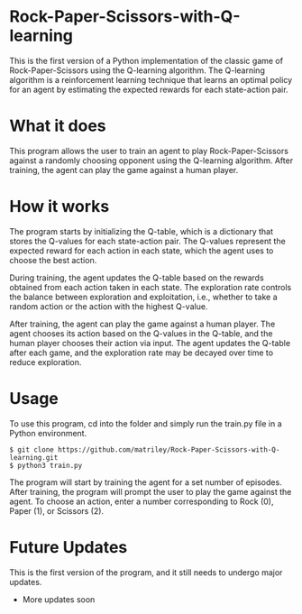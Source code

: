 # Rock-Paper-Scissors-with-Q-learning
This is the first version of a Python implementation of the classic game of Rock-Paper-Scissors using the Q-learning algorithm. The Q-learning algorithm is a reinforcement learning technique that learns an optimal policy for an agent by estimating the expected rewards for each state-action pair.

# What it does
This program allows the user to train an agent to play Rock-Paper-Scissors against a randomly choosing opponent using the Q-learning algorithm. After training, the agent can play the game against a human player.

# How it works
The program starts by initializing the Q-table, which is a dictionary that stores the Q-values for each state-action pair. The Q-values represent the expected reward for each action in each state, which the agent uses to choose the best action.

During training, the agent updates the Q-table based on the rewards obtained from each action taken in each state. The exploration rate controls the balance between exploration and exploitation, i.e., whether to take a random action or the action with the highest Q-value.

After training, the agent can play the game against a human player. The agent chooses its action based on the Q-values in the Q-table, and the human player chooses their action via input. The agent updates the Q-table after each game, and the exploration rate may be decayed over time to reduce exploration.

# Usage
To use this program, cd into the folder and simply run the train.py file in a Python environment.
```
$ git clone https://github.com/matriley/Rock-Paper-Scissors-with-Q-learning.git
$ python3 train.py
```
The program will start by training the agent for a set number of episodes. After training, the program will prompt the user to play the game against the agent. To choose an action, enter a number corresponding to Rock (0), Paper (1), or Scissors (2).

# Future Updates
This is the first version of the program, and it still needs to undergo major updates.
- More updates soon
